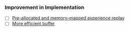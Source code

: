 ### Improvement in Implementation
- [ ] [Pre-allocated and memory-mapped experience replay](https://discuss.pytorch.org/t/rfc-torchrl-replay-buffers-pre-allocated-and-memory-mapped-experience-replay/155335)
- [ ] [More efficient buffer](https://discuss.pytorch.org/t/how-to-make-the-replay-buffer-more-efficient/80986)
